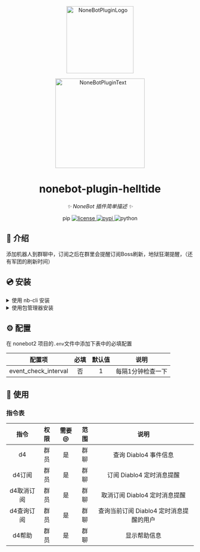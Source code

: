<div align="center">
  <a href="https://v2.nonebot.dev/store"><img src="https://github.com/A-kirami/nonebot-plugin-template/blob/resources/nbp_logo.png" width="180" height="180" alt="NoneBotPluginLogo"></a>
  <br>
  <p><img src="https://github.com/A-kirami/nonebot-plugin-template/blob/resources/NoneBotPlugin.svg" width="240" alt="NoneBotPluginText"></p>
</div>

<div align="center">

# nonebot-plugin-helltide

_✨ NoneBot 插件简单描述 ✨_

pip
<a href="./LICENSE">
    <img src="https://img.shields.io/github/license/qbkira/nonebot-plugin-helltide.svg" alt="license">
</a>
<a href="https://pypi.python.org/pypi/nonebot-plugin-helltide">
    <img src="https://img.shields.io/pypi/v/nonebot-plugin-helltide.svg" alt="pypi">
</a>
<img src="https://img.shields.io/badge/python-3.8+-blue.svg" alt="python">

</div>

## 📖 介绍

添加机器人到群聊中，订阅之后在群里会提醒订阅Boss刷新，地狱狂潮提醒，（还有军团的刷新时间）

## 💿 安装

<details>
<summary>使用 nb-cli 安装</summary>
在 nonebot2 项目的根目录下打开命令行, 输入以下指令即可安装

    nb plugin install nonebot-plugin-helltide

</details>

<details>
<summary>使用包管理器安装</summary>
在 nonebot2 项目的插件目录下, 打开命令行, 根据你使用的包管理器, 输入相应的安装命令

<details>
<summary>pip</summary>

    pip install nonebot-plugin-helltide
</details>
<details>
<summary>pdm</summary>

    pdm add nonebot-plugin-helltide
</details>
<details>
<summary>poetry</summary>

    poetry add nonebot-plugin-helltide
</details>
<details>
<summary>conda</summary>

    conda install nonebot-plugin-helltide
</details>

打开 nonebot2 项目根目录下的 `pyproject.toml` 文件, 在 `[tool.nonebot]` 部分追加写入

    plugins = ["nonebot_plugin_helltide"]

</details>

## ⚙️ 配置

在 nonebot2 项目的`.env`文件中添加下表中的必填配置

| 配置项 | 必填 | 默认值 | 说明 |
|:-----:|:----:|:----:|:----:|
| event_check_interval | 否 | 1 | 每隔1分钟检查一下 |

## 🎉 使用
### 指令表
| 指令 | 权限 | 需要@ | 范围 | 说明 |
|:-----:|:----:|:----:|:----:|:----:|
| d4 | 群员 | 是 | 群聊 | 查询 Diablo4 事件信息 |
| d4订阅 | 群员 | 是 | 群聊 | 订阅 Diablo4 定时消息提醒 |
| d4取消订阅 | 群员 | 是 | 群聊 | 取消订阅 Diablo4 定时消息提醒 |
| d4查询订阅 | 群员 | 是 | 群聊 | 查询当前订阅 Diablo4 定时消息提醒的用户 |
| d4帮助 | 群员 | 是 | 群聊 | 显示帮助信息 |
